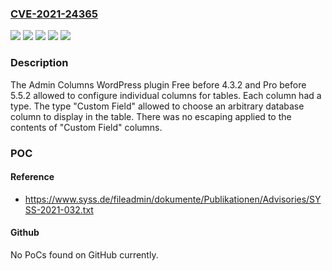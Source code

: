 ### [CVE-2021-24365](https://cve.mitre.org/cgi-bin/cvename.cgi?name=CVE-2021-24365)
![](https://img.shields.io/static/v1?label=Product&message=Admin%20Columns%20Pro&color=blue)
![](https://img.shields.io/static/v1?label=Product&message=Admin%20Columns&color=blue)
![](https://img.shields.io/static/v1?label=Version&message=4.3.2%3C%204.3.2%20&color=brighgreen)
![](https://img.shields.io/static/v1?label=Version&message=5.5.2%3C%205.5.2%20&color=brighgreen)
![](https://img.shields.io/static/v1?label=Vulnerability&message=CWE-79%20Cross-site%20Scripting%20(XSS)&color=brighgreen)

### Description

The Admin Columns WordPress plugin Free before 4.3.2 and Pro before 5.5.2 allowed to configure individual columns for tables. Each column had a type. The type "Custom Field" allowed to choose an arbitrary database column to display in the table. There was no escaping applied to the contents of "Custom Field" columns.

### POC

#### Reference
- https://www.syss.de/fileadmin/dokumente/Publikationen/Advisories/SYSS-2021-032.txt

#### Github
No PoCs found on GitHub currently.


